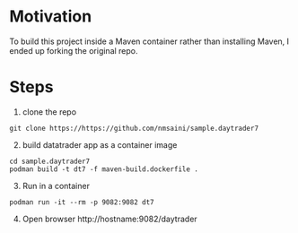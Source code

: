 # Motivation 
To build this project inside a Maven container rather than installing Maven, I ended up forking the original repo.

# Steps
1. clone the repo 
```
git clone https://https://github.com/nmsaini/sample.daytrader7 
```

2. build datatrader app as a container image
```
cd sample.daytrader7
podman build -t dt7 -f maven-build.dockerfile .
```

3. Run in a container
```
podman run -it --rm -p 9082:9082 dt7
```

4. Open browser http://hostname:9082/daytrader
